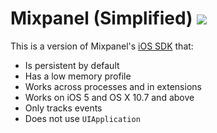 # Mixpanel (Simplified) ![](https://circleci.com/gh/conradev/mixpanel-simple.svg?style=shield&circle-token=812e14aed49b65e299f6f7a318ed4873b289019d)

This is a version of Mixpanel's [iOS SDK](https://github.com/mixpanel/mixpanel-iphone.git) that:

- Is persistent by default
- Has a low memory profile
- Works across processes and in extensions
- Works on iOS 5 and OS X 10.7 and above
- Only tracks events
- Does not use `UIApplication`

